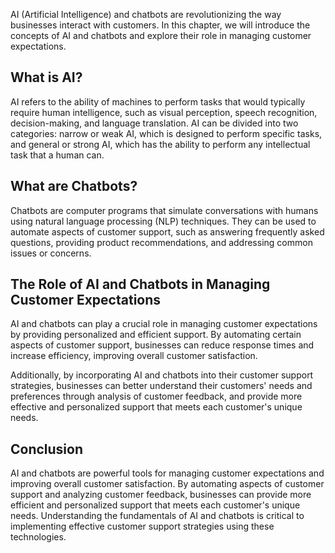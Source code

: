 
AI (Artificial Intelligence) and chatbots are revolutionizing the way businesses interact with customers. In this chapter, we will introduce the concepts of AI and chatbots and explore their role in managing customer expectations.

What is AI?
-----------

AI refers to the ability of machines to perform tasks that would typically require human intelligence, such as visual perception, speech recognition, decision-making, and language translation. AI can be divided into two categories: narrow or weak AI, which is designed to perform specific tasks, and general or strong AI, which has the ability to perform any intellectual task that a human can.

What are Chatbots?
------------------

Chatbots are computer programs that simulate conversations with humans using natural language processing (NLP) techniques. They can be used to automate aspects of customer support, such as answering frequently asked questions, providing product recommendations, and addressing common issues or concerns.

The Role of AI and Chatbots in Managing Customer Expectations
-------------------------------------------------------------

AI and chatbots can play a crucial role in managing customer expectations by providing personalized and efficient support. By automating certain aspects of customer support, businesses can reduce response times and increase efficiency, improving overall customer satisfaction.

Additionally, by incorporating AI and chatbots into their customer support strategies, businesses can better understand their customers' needs and preferences through analysis of customer feedback, and provide more effective and personalized support that meets each customer's unique needs.

Conclusion
----------

AI and chatbots are powerful tools for managing customer expectations and improving overall customer satisfaction. By automating aspects of customer support and analyzing customer feedback, businesses can provide more efficient and personalized support that meets each customer's unique needs. Understanding the fundamentals of AI and chatbots is critical to implementing effective customer support strategies using these technologies.
